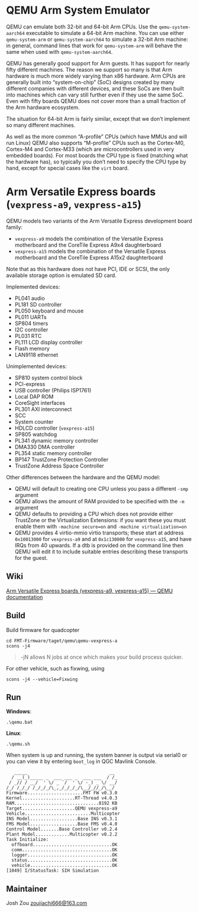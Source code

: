 QEMU Arm System Emulator
============================

QEMU can emulate both 32-bit and 64-bit Arm CPUs. Use the `qemu-system-aarch64` executable to simulate a 64-bit Arm machine. You can use either `qemu-system-arm` or `qemu-system-aarch64` to simulate a 32-bit Arm machine: in general, command lines that work for `qemu-system-arm` will behave the same when used with `qemu-system-aarch64`.

QEMU has generally good support for Arm guests. It has support for nearly fifty different machines. The reason we support so many is that Arm hardware is much more widely varying than x86 hardware. Arm CPUs are generally built into “system-on-chip” (SoC) designs created by many different companies with different devices, and these SoCs are then built into machines which can vary still further even if they use the same SoC. Even with fifty boards QEMU does not cover more than a small fraction of the Arm hardware ecosystem.

The situation for 64-bit Arm is fairly similar, except that we don’t implement so many different machines.

As well as the more common “A-profile” CPUs (which have MMUs and will run Linux) QEMU also supports “M-profile” CPUs such as the Cortex-M0, Cortex-M4 and Cortex-M33 (which are microcontrollers used in very embedded boards). For most boards the CPU type is fixed (matching what the hardware has), so typically you don’t need to specify the CPU type by hand, except for special cases like the `virt` board.



# Arm Versatile Express boards (`vexpress-a9`, `vexpress-a15`)

QEMU models two variants of the Arm Versatile Express development board family:

- `vexpress-a9` models the combination of the Versatile Express motherboard and the CoreTile Express A9x4 daughterboard
- `vexpress-a15` models the combination of the Versatile Express motherboard and the CoreTile Express A15x2 daughterboard

Note that as this hardware does not have PCI, IDE or SCSI, the only available storage option is emulated SD card.

Implemented devices:

- PL041 audio
- PL181 SD controller
- PL050 keyboard and mouse
- PL011 UARTs
- SP804 timers
- I2C controller
- PL031 RTC
- PL111 LCD display controller
- Flash memory
- LAN9118 ethernet

Unimplemented devices:

- SP810 system control block
- PCI-express
- USB controller (Philips ISP1761)
- Local DAP ROM
- CoreSight interfaces
- PL301 AXI interconnect
- SCC
- System counter
- HDLCD controller (`vexpress-a15`)
- SP805 watchdog
- PL341 dynamic memory controller
- DMA330 DMA controller
- PL354 static memory controller
- BP147 TrustZone Protection Controller
- TrustZone Address Space Controller

Other differences between the hardware and the QEMU model:

- QEMU will default to creating one CPU unless you pass a different `-smp` argument
- QEMU allows the amount of RAM provided to be specified with the `-m` argument
- QEMU defaults to providing a CPU which does not provide either TrustZone or the Virtualization Extensions: if you want these you must enable them with `-machine secure=on` and `-machine virtualization=on`
- QEMU provides 4 virtio-mmio virtio transports; these start at address `0x10013000` for `vexpress-a9` and at `0x1c130000` for `vexpress-a15`, and have IRQs from 40 upwards. If a dtb is provided on the command line then QEMU will edit it to include suitable entries describing these transports for the guest.

## Wiki

[Arm Versatile Express boards (vexpress-a9, vexpress-a15) — QEMU documentation](https://www.qemu.org/docs/master/system/arm/vexpress.html)

## Build

Build firmware for quadcopter

```
cd FMT-Firmware/taget/qemu\qemu-vexpress-a
scons -j4
```

> -jN allows N jobs at once which makes your build process quicker.

For other vehicle, such as fixwing, using

```
scons -j4 --vehicle=Fixwing
```

## Run

**Windows**:
```
.\qemu.bat
```

**Linux**:

```
.\qemu.sh
```

When system is up and running, the system banner is output via serial0 or you can view it by entering `boot_log` in QGC Mavlink Console.

```
   _____                               __
  / __(_)_____ _  ___ ___ _  ___ ___  / /_
 / _// / __/  ' \/ _ `/  ' \/ -_) _ \/ __/
/_/ /_/_/ /_/_/_/\_,_/_/_/_/\__/_//_/\__/
Firmware.....................FMT FW v0.3.0
Kernel....................RT-Thread v4.0.3
RAM................................8192 KB
Target....................QEMU vexpress-a9
Vehicle.........................Multicopter
INS Model..................Base INS v0.3.1
FMS Model..................Base FMS v0.4.0
Control Model.......Base Controller v0.2.4
Plant Model.............Multicopter v0.2.2
Task Initialize:
  offboard..............................OK
  comm..................................OK
  logger................................OK
  status................................OK
  vehicle...............................OK
[1049] I/StatusTask: SIH Simulation
```

## Maintainer
Josh Zou
zoujiachi666@163.com
